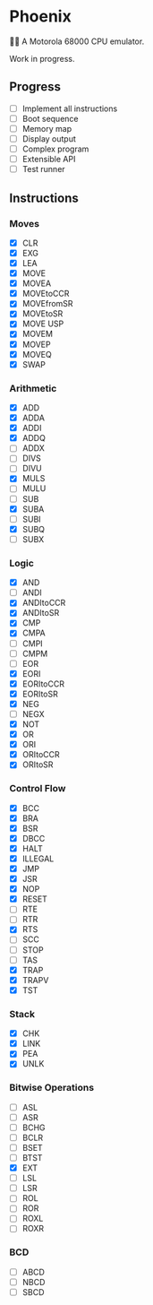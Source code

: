 # Phoenix

🐦‍🔥
A Motorola 68000 CPU emulator.

Work in progress.

## Progress

-   [ ] Implement all instructions
-   [ ] Boot sequence
-   [ ] Memory map
-   [ ] Display output
-   [ ] Complex program
-   [ ] Extensible API
-   [ ] Test runner

## Instructions

### Moves

-   [x] CLR
-   [x] EXG
-   [x] LEA
-   [x] MOVE
-   [x] MOVEA
-   [x] MOVEtoCCR
-   [x] MOVEfromSR
-   [x] MOVEtoSR
-   [x] MOVE USP
-   [x] MOVEM
-   [x] MOVEP
-   [x] MOVEQ
-   [x] SWAP

### Arithmetic

-   [x] ADD
-   [x] ADDA
-   [x] ADDI
-   [x] ADDQ
-   [ ] ADDX
-   [ ] DIVS
-   [ ] DIVU
-   [x] MULS
-   [ ] MULU
-   [ ] SUB
-   [x] SUBA
-   [ ] SUBI
-   [x] SUBQ
-   [ ] SUBX

### Logic

-   [x] AND
-   [ ] ANDI
-   [x] ANDItoCCR
-   [x] ANDItoSR
-   [x] CMP
-   [x] CMPA
-   [ ] CMPI
-   [ ] CMPM
-   [ ] EOR
-   [x] EORI
-   [x] EORItoCCR
-   [x] EORItoSR
-   [x] NEG
-   [ ] NEGX
-   [x] NOT
-   [x] OR
-   [x] ORI
-   [x] ORItoCCR
-   [x] ORItoSR

### Control Flow

-   [x] BCC
-   [x] BRA
-   [x] BSR
-   [x] DBCC
-   [x] HALT
-   [x] ILLEGAL
-   [x] JMP
-   [x] JSR
-   [x] NOP
-   [x] RESET
-   [ ] RTE
-   [ ] RTR
-   [x] RTS
-   [ ] SCC
-   [ ] STOP
-   [ ] TAS
-   [x] TRAP
-   [x] TRAPV
-   [x] TST

### Stack

-   [x] CHK
-   [x] LINK
-   [x] PEA
-   [x] UNLK

### Bitwise Operations

-   [ ] ASL
-   [ ] ASR
-   [ ] BCHG
-   [ ] BCLR
-   [ ] BSET
-   [ ] BTST
-   [x] EXT
-   [ ] LSL
-   [ ] LSR
-   [ ] ROL
-   [ ] ROR
-   [ ] ROXL
-   [ ] ROXR

### BCD

-   [ ] ABCD
-   [ ] NBCD
-   [ ] SBCD
